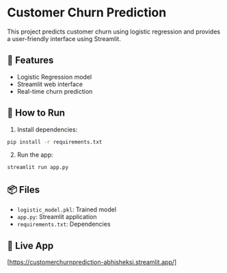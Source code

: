# Customer Churn Prediction

This project predicts customer churn using logistic regression and provides a user-friendly interface using Streamlit.

## 🚀 Features
- Logistic Regression model
- Streamlit web interface
- Real-time churn prediction

## 🔧 How to Run
1. Install dependencies:
```bash
pip install -r requirements.txt
```
2. Run the app:
```bash
streamlit run app.py
```

## 📦 Files
- `logistic_model.pkl`: Trained model
- `app.py`: Streamlit application
- `requirements.txt`: Dependencies

## 📍 Live App
[https://customerchurnprediction-abhisheksi.streamlit.app/]
